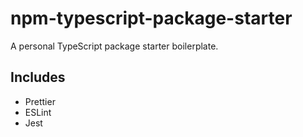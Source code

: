 # npm-typescript-package-starter

A personal TypeScript package starter boilerplate.

## Includes

- Prettier
- ESLint
- Jest

